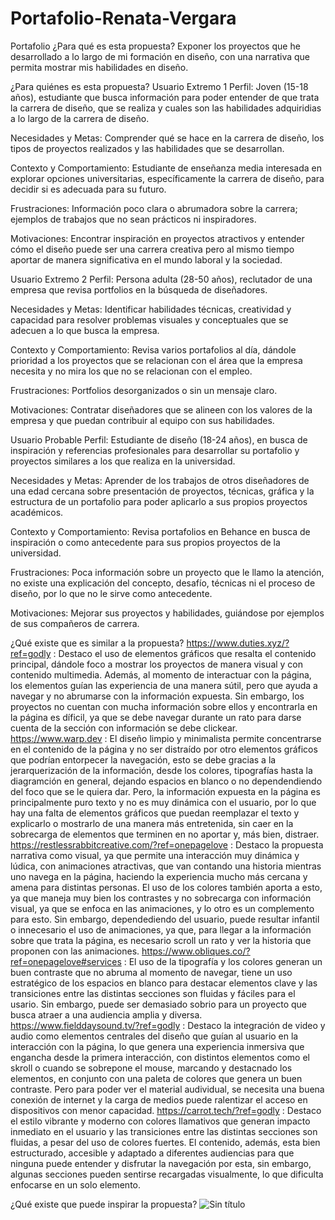 # Portafolio-Renata-Vergara
Portafolio
¿Para qué es esta propuesta?
Exponer los proyectos que he desarrollado a lo largo de mi formación en diseño, con una narrativa que permita mostrar mis habilidades en diseño.

¿Para quiénes es esta propuesta?
Usuario Extremo 1
Perfil: Joven (15-18 años), estudiante que busca información para poder entender de que trata la carrera de diseño, que se realiza y cuales son las habilidades adquiridias a lo largo de la carrera de diseño.

Necesidades y Metas:  Comprender qué se hace en la carrera de diseño, los tipos de proyectos realizados y las habilidades que se desarrollan.

Contexto y Comportamiento: Estudiante de enseñanza media interesada en explorar opciones universitarias, específicamente la carrera de diseño, para decidir si es adecuada para su futuro.

Frustraciones: Información poco clara o abrumadora sobre la carrera; ejemplos de trabajos que no sean prácticos ni inspiradores.

Motivaciones: Encontrar inspiración en proyectos atractivos y entender cómo el diseño puede ser una carrera creativa pero al mismo tiempo aportar de manera significativa en el mundo laboral y la sociedad.

Usuario Extremo 2
Perfil: Persona adulta (28-50 años), reclutador de una empresa que revisa portfolios en la búsqueda de diseñadores.

Necesidades y Metas: Identificar habilidades técnicas, creatividad y capacidad para resolver problemas visuales y conceptuales que se adecuen a lo que busca la empresa.

Contexto y Comportamiento: Revisa varios portafolios al día, dándole prioridad a los proyectos que se relacionan con el área que la empresa necesita y no mira los que no se relacionan con el empleo.

Frustraciones: Portfolios desorganizados o sin un mensaje claro.

Motivaciones: Contratar diseñadores que se alineen con los valores de la empresa y que puedan contribuir al equipo con sus habilidades.

Usuario Probable
Perfil: Estudiante de diseño (18-24 años), en busca de inspiración y referencias profesionales para desarrollar su portafolio y proyectos similares a los que realiza en la universidad.

Necesidades y Metas: Aprender de los trabajos de otros diseñadores de una edad cercana sobre presentación de proyectos, técnicas, gráfica y la estructura de un portafolio para poder aplicarlo a sus propios proyectos académicos.

Contexto y Comportamiento: Revisa portafolios en Behance en busca de inspiración o como antecedente para sus propios proyectos de la universidad.

Frustraciones: Poca información sobre un proyecto que le llamo la atención, no existe una explicación del concepto, desafío, técnicas ni el proceso de diseño, por lo que no le sirve como antecedente.

Motivaciones: Mejorar sus proyectos y habilidades, guiándose por ejemplos de sus compañeros de carrera.

¿Qué existe que es similar a la propuesta?
https://www.duties.xyz/?ref=godly : Destaco el uso de elementos gráficos que resalta el contenido principal, dándole foco a mostrar los proyectos de manera visual y con contenido multimedia. Además, al momento de interactuar con la página, los elementos guían las experiencia de una manera sútil, pero que ayuda a navegar y no abrumarse con la información expuesta. Sin embargo, los proyectos no cuentan con mucha información sobre ellos y encontrarla en la página es díficil, ya que se debe navegar durante un rato para darse cuenta de la sección con información se debe clickear.
https://www.warp.dev : El diseño limpio y minimalista permite concentrarse en el contenido de la página y no ser distraído por otro elementos gráficos que podrían entorpecer la navegación, esto se debe gracias a la jerarquerización de la información, desde los colores, tipografías hasta la diagramción en general, dejando espacios en blanco  o no dependendiendo del foco que se le quiera dar. Pero, la información expuesta en la página es principalmente puro texto y no es muy dinámica con el usuario, por lo que hay una falta de elementos gráficos que puedan reemplazar el texto y explicarlo o mostrarlo de una manera más entretenida, sin caer en la sobrecarga de elementos que terminen en no aportar y, más bien, distraer.
https://restlessrabbitcreative.com/?ref=onepagelove : Destaco la propuesta narrativa como visual, ya que permite una interacción muy dinámica y lúdica, con animaciones atractivas, que van contando una historia mientras uno navega en la página, haciendo la experiencia mucho más cercana y amena para distintas personas. El uso de los colores también aporta a esto, ya que maneja muy bien los contrastes y no sobrecarga con información visual, ya que se enfoca en las animaciones, y lo otro es un complemento para esto. Sin embargo, dependediendo del usuario, puede resultar infantil o innecesario el uso de animaciones, ya que, para llegar a la información sobre que trata la página, es necesario scroll un rato y ver la historia que proponen con las animaciones.
https://www.obliques.co/?ref=onepagelove#services : El uso de la tipografía y los colores generan un buen contraste que no abruma al momento de navegar, tiene un uso estratégico de los espacios en blanco para destacar elementos clave y las transiciones entre las distintas secciones son fluidas y fáciles para el usario. Sin embargo, puede ser demasiado sobrio para un proyecto que busca atraer a una audiencia amplia y diversa.
https://www.fielddaysound.tv/?ref=godly : Destaco la integración de video y audio como elementos centrales del diseño que guían al usuario en la interacción con la página, lo que genera una experiencia inmersiva que engancha desde la primera interacción, con distintos elementos como el skroll o cuando se sobrepone el mouse, marcando y destacnado los elementos, en conjunto con una paleta de colores que genera un buen contraste. Pero para poder ver el material audividual, se necesita una buena conexión de internet y la carga de medios puede ralentizar el acceso en dispositivos con menor capacidad.
https://carrot.tech/?ref=godly : Destaco el estilo vibrante y moderno con colores llamativos que generan impacto inmediato en el usuario y las transiciones entre las distintas secciones son fluidas, a pesar del uso de colores fuertes. El contenido, además, esta bien estructurado, accesible y adaptado a diferentes audiencias para que ninguna puede entender y disfrutar la navegación por esta, sin embargo, algunas secciones pueden sentirse recargadas visualmente, lo que dificulta enfocarse en un solo elemento.

¿Qué existe que puede inspirar la propuesta?
![Sin título](https://github.com/user-attachments/assets/bb81e333-4e57-4731-a9cf-7ed3c100a3a6)

